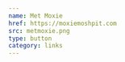 ```yaml
---
name: Met Moxie
href: https://moxiemoshpit.com
src: metmoxie.png
type: button
category: links
---
```

